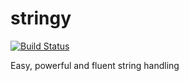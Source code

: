 # stringy

[![Build Status](https://travis-ci.org/moccalotto/stringy.svg)](https://travis-ci.org/moccalotto/stringy)

Easy, powerful and fluent string handling

